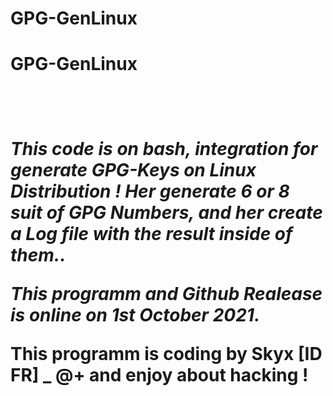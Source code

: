# GPG-GenLinux

<h1>GPG-GenLinux<h1><br>

<i>This code is on bash, integration for generate GPG-Keys on Linux Distribution !
Her generate 6 or 8 suit of GPG Numbers, and her create a Log file with the result inside of them..

This programm and Github Realease is online on 1st October 2021.</i><br>

This programm is coding by Skyx [ID FR] **_**
@+ and enjoy about hacking !

